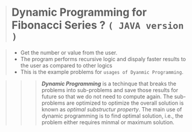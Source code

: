 > # Dynamic Programming for Fibonacci Series ? `( JAVA version )`

> * Get the number or value from the user.
> * The program performs recursive logic and dispaly faster results to the user as compared to other logics
> * This is the example problems for `usages of Dyanmic Programming`.

>>>  ***Dynamic Programming*** is a techinque that breaks the problems into sub-problems and save those results for future
>>>	 so that we do not need to compute again. The sub-problems are optimized to optimize the overall solution is known as
>>>  *optimal substructur property*. The main use of dynamic programming is to find optimal solution, i.e., the problem either
>>>  requires minmal or maximum solution.

  